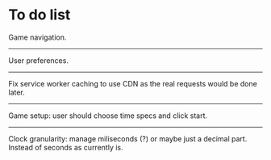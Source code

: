 # To do list

Game navigation.

---

User preferences.

---

Fix service worker caching to use CDN as the real requests would be done later.

---

Game setup: user should choose time specs and click start.

---

Clock granularity: manage miliseconds (?) or maybe just a decimal part. Instead
of seconds as currently is.
